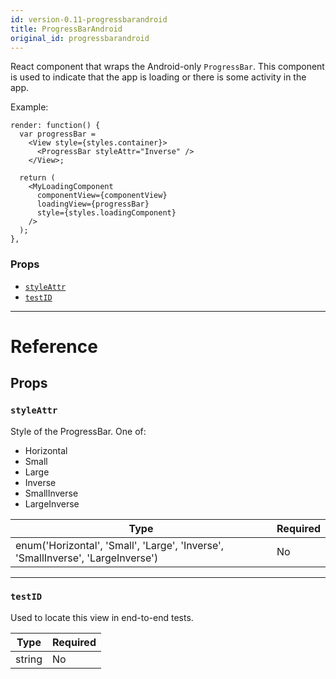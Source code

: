 ```yaml
---
id: version-0.11-progressbarandroid
title: ProgressBarAndroid
original_id: progressbarandroid
---
```

React component that wraps the Android-only `ProgressBar`. This component is used to indicate
that the app is loading or there is some activity in the app.

Example:

```
render: function() {
  var progressBar =
    <View style={styles.container}>
      <ProgressBar styleAttr="Inverse" />
    </View>;

  return (
    <MyLoadingComponent
      componentView={componentView}
      loadingView={progressBar}
      style={styles.loadingComponent}
    />
  );
},
```

### Props

- [`styleAttr`](progressbarandroid.md#styleattr)
- [`testID`](progressbarandroid.md#testid)






---

# Reference

## Props

### `styleAttr`

Style of the ProgressBar. One of:

- Horizontal
- Small
- Large
- Inverse
- SmallInverse
- LargeInverse

| Type | Required |
| - | - |
| enum('Horizontal', 'Small', 'Large', 'Inverse', 'SmallInverse', 'LargeInverse') | No |




---

### `testID`

Used to locate this view in end-to-end tests.

| Type | Required |
| - | - |
| string | No |






